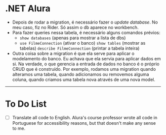 # .NET Alura

- Depois de rodar a migration, é necessário fazer o _update database_. No meu caso, fiz no Rider. Só assim o db aparece no workbench.
- Para fazer queries nessa tabela, é necessário alguns comandos prévios:
  - `show databases` (apenas para mostrar a lista de dbs)
  - `use FilmeConnection` (ativar o banco)
    `show tables` (mostrar as tabelas)
    `describe FilmeConnection` (printar a tabela inteira)
- Outra coisa sobre a migration é que ela serve para aplicar o modelamento do banco. Eu achava que ela servia para aplicar dados em si. Na verdade, o que gerencia a entrada de dados no banco é o próprio CRUD que é construído. Por exemplo, rodamos uma migration quando alteramos uma tabela, quando adicionamos ou removemos alguma coluna, quando criamos uma tabela nova através de uma nova model.

---

# To Do List

- [ ] Translate all code to English. Alura's course professor wrote all code in Portuguese for accessibility reasons, but that doesn't make any sense to me.
